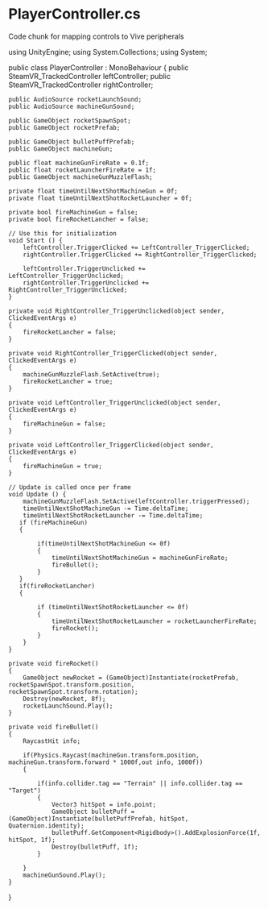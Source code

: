 # PlayerController.cs
Code chunk for mapping controls to Vive peripherals

using UnityEngine;
using System.Collections;
using System;

public class PlayerController : MonoBehaviour {
    public SteamVR_TrackedController leftController;
    public SteamVR_TrackedController rightController;

    public AudioSource rocketLaunchSound;
    public AudioSource machineGunSound;

    public GameObject rocketSpawnSpot;
    public GameObject rocketPrefab;

    public GameObject bulletPuffPrefab;
    public GameObject machineGun;

    public float machineGunFireRate = 0.1f;
    public float rocketLauncherFireRate = 1f;
    public GameObject machineGunMuzzleFlash;

    private float timeUntilNextShotMachineGun = 0f;
    private float timeUntilNextShotRocketLauncher = 0f;

    private bool fireMachineGun = false;
    private bool fireRocketLancher = false;

    // Use this for initialization
    void Start () {
        leftController.TriggerClicked += LeftController_TriggerClicked;
        rightController.TriggerClicked += RightController_TriggerClicked;

        leftController.TriggerUnclicked += LeftController_TriggerUnclicked;
        rightController.TriggerUnclicked += RightController_TriggerUnclicked;
    }

    private void RightController_TriggerUnclicked(object sender, ClickedEventArgs e)
    {
        fireRocketLancher = false;
    }

    private void RightController_TriggerClicked(object sender, ClickedEventArgs e)
    {
        machineGunMuzzleFlash.SetActive(true);
        fireRocketLancher = true;
    }

    private void LeftController_TriggerUnclicked(object sender, ClickedEventArgs e)
    {
        fireMachineGun = false;  
    }

    private void LeftController_TriggerClicked(object sender, ClickedEventArgs e)
    { 
        fireMachineGun = true;
    }

    // Update is called once per frame
    void Update () {
        machineGunMuzzleFlash.SetActive(leftController.triggerPressed);
        timeUntilNextShotMachineGun -= Time.deltaTime;
        timeUntilNextShotRocketLauncher -= Time.deltaTime;
       if (fireMachineGun)
       {
         
            if(timeUntilNextShotMachineGun <= 0f)
            {
                timeUntilNextShotMachineGun = machineGunFireRate;
                fireBullet();
            }
       }
       if(fireRocketLancher)
       {
            
            if (timeUntilNextShotRocketLauncher <= 0f)
            {
                timeUntilNextShotRocketLauncher = rocketLauncherFireRate;
                fireRocket();
            }
        }
    }

    private void fireRocket()
    {
        GameObject newRocket = (GameObject)Instantiate(rocketPrefab, rocketSpawnSpot.transform.position, rocketSpawnSpot.transform.rotation);
        Destroy(newRocket, 8f);
        rocketLaunchSound.Play();
    }

    private void fireBullet()
    {
        RaycastHit info;

        if(Physics.Raycast(machineGun.transform.position, machineGun.transform.forward * 1000f,out info, 1000f))
        {

            if(info.collider.tag == "Terrain" || info.collider.tag == "Target")
            { 
                Vector3 hitSpot = info.point;   
                GameObject bulletPuff = (GameObject)Instantiate(bulletPuffPrefab, hitSpot, Quaternion.identity);
                bulletPuff.GetComponent<Rigidbody>().AddExplosionForce(1f, hitSpot, 1f);
                Destroy(bulletPuff, 1f);
            }

        }
        machineGunSound.Play();
    }
}
